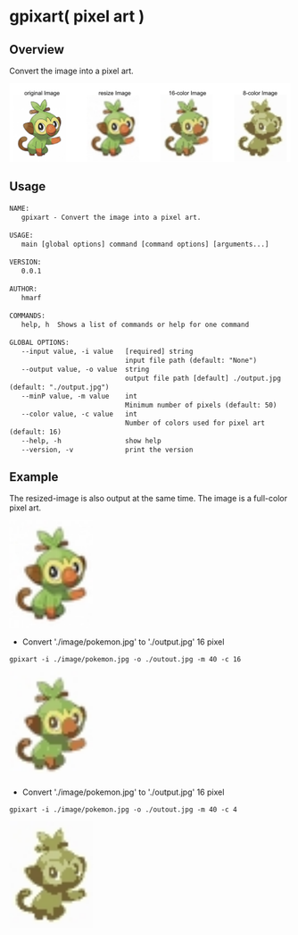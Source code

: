 # gpixart( pixel art )
## Overview
Convert the image into a pixel art.

<img src="https://github.com/hmarf/gpixart/blob/master/img/summaryImage.png?raw=true" width="700px">

## Usage

```
NAME:
   gpixart - Convert the image into a pixel art.

USAGE:
   main [global options] command [command options] [arguments...]

VERSION:
   0.0.1

AUTHOR:
   hmarf

COMMANDS:
   help, h  Shows a list of commands or help for one command

GLOBAL OPTIONS:
   --input value, -i value   [required] string
                             input file path (default: "None")
   --output value, -o value  string
                             output file path [default] ./output.jpg (default: "./output.jpg")
   --minP value, -m value    int
                             Minimum number of pixels (default: 50)
   --color value, -c value   int
                             Number of colors used for pixel art (default: 16)
   --help, -h                show help
   --version, -v             print the version
```

## Example
The resized-image is also output at the same time. The image is a full-color pixel art.

<img src="https://github.com/hmarf/gpixart/blob/master/img/resize.png?raw=true" width="150px">

- Convert './image/pokemon.jpg' to './output.jpg' 16 pixel
```
gpixart -i ./image/pokemon.jpg -o ./outout.jpg -m 40 -c 16
```
<img src="https://github.com/hmarf/gpixart/blob/master/img/16color.png?raw=true" width="150px">

- Convert './image/pokemon.jpg' to './output.jpg' 16 pixel
```
gpixart -i ./image/pokemon.jpg -o ./outout.jpg -m 40 -c 4
```
<img src="https://github.com/hmarf/gpixart/blob/master/img/4color.png?raw=true" width="150px">

